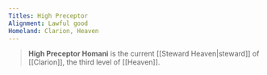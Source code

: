 ```yaml
---
Titles: High Preceptor
Alignment: Lawful good
Homeland: Clarion, Heaven
---
```


> **High Preceptor Homani** is the current [[Steward Heaven|steward]] of [[Clarion]], the third level of [[Heaven]].








